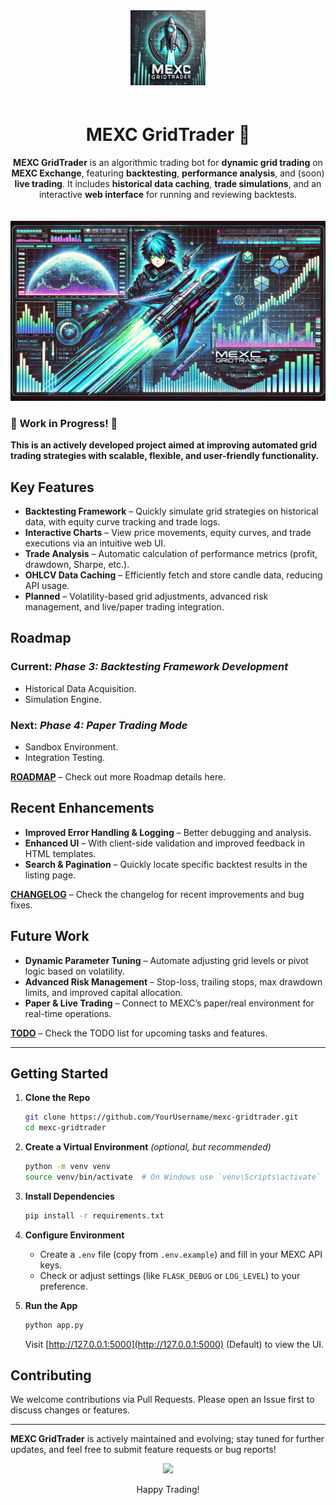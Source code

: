 <!-- HEADER SECTION -->
<div align="center">

  <!-- LOGO (adjust width as needed) -->
  <img src="assets/logo.webp" alt="Logo" width="120" style="margin-bottom: 20px;" />

  <!-- PROJECT TITLE -->
  <h1>MEXC GridTrader 🚀</h1>

  <!-- BADGES -->
  <!-- You can comment those in when repo goes public, right now they are just placeholders and wont link anywhere -->
  
  <!-- <p>
    <a href="https://github.com/imKXNNY/MEXC-GridTrader">
      <img alt="GitHub stars" src="https://img.shields.io/github/stars/YourUser/mexc-gridtrader.svg?style=social" />
    </a>
    <a href="https://github.com/imKXNNY/MEXC-GridTrader/issues">
      <img alt="GitHub issues" src="https://img.shields.io/github/issues/YourUser/mexc-gridtrader.svg" />
    </a>
    <a href="LICENSE">
      <img alt="License: MIT" src="https://img.shields.io/badge/License-MIT-yellow.svg" />
    </a>
    <img alt="Python 3.8+" src="https://img.shields.io/badge/Python-3.8%2B-blue.svg" />
  </p> -->

  <!-- BANNER (optional) -->
  <!-- PROJECT DESCRIPTION -->
  <p>
    <strong>MEXC GridTrader</strong> is an algorithmic trading bot for <strong>dynamic grid trading</strong> on <strong>MEXC Exchange</strong>, featuring <strong>backtesting</strong>, <strong>performance analysis</strong>, and (soon) <strong>live trading</strong>. It includes <strong>historical data caching</strong>, <strong>trade simulations</strong>, and an interactive <strong>web interface</strong> for running and reviewing backtests.
  </p>

  <!-- You could also set width="75%" or any suitable size -->
  <img src="assets/banner.webp" alt="Banner" width="800" style="margin-top: 20px;" />

</div>
<!-- END HEADER SECTION -->

### **🚧 Work in Progress! 🚧**
**This is an actively developed project aimed at improving automated grid trading strategies with scalable, flexible, and user-friendly functionality.**

## Key Features
- **Backtesting Framework** – Quickly simulate grid strategies on historical data, with equity curve tracking and trade logs.  
- **Interactive Charts** – View price movements, equity curves, and trade executions via an intuitive web UI.  
- **Trade Analysis** – Automatic calculation of performance metrics (profit, drawdown, Sharpe, etc.).  
- **OHLCV Data Caching** – Efficiently fetch and store candle data, reducing API usage.  
- **Planned** – Volatility-based grid adjustments, advanced risk management, and live/paper trading integration.

## Roadmap
### **Current:** *Phase 3: Backtesting Framework Development*
- Historical Data Acquisition.  
- Simulation Engine.

### **Next:** *Phase 4: Paper Trading Mode*
- Sandbox Environment.  
- Integration Testing.

**[ROADMAP](docs/ROADMAP.md)** – Check out more Roadmap details here.

## Recent Enhancements
- **Improved Error Handling & Logging** – Better debugging and analysis.  
- **Enhanced UI** – With client-side validation and improved feedback in HTML templates.  
- **Search & Pagination** – Quickly locate specific backtest results in the listing page.

**[CHANGELOG](docs/CHANGELOG.md)** – Check the changelog for recent improvements and bug fixes.

## Future Work
- **Dynamic Parameter Tuning** – Automate adjusting grid levels or pivot logic based on volatility.  
- **Advanced Risk Management** – Stop-loss, trailing stops, max drawdown limits, and improved capital allocation.  
- **Paper & Live Trading** – Connect to MEXC’s paper/real environment for real-time operations.

**[TODO](docs/TODO.md)** – Check the TODO list for upcoming tasks and features.

---

## Getting Started

1. **Clone the Repo**  
   ```bash
   git clone https://github.com/YourUsername/mexc-gridtrader.git
   cd mexc-gridtrader
   ```

2. **Create a Virtual Environment** *(optional, but recommended)* 
   ```bash
   python -m venv venv
   source venv/bin/activate  # On Windows use `venv\Scripts\activate`
   ```

3. **Install Dependencies**  
   ```bash
   pip install -r requirements.txt
   ```

4. **Configure Environment**  
   - Create a `.env` file (copy from `.env.example`) and fill in your MEXC API keys.  
   - Check or adjust settings (like `FLASK_DEBUG` or `LOG_LEVEL`) to your preference.

5. **Run the App**  
   ```bash
   python app.py
   ```
   Visit [http://127.0.0.1:5000](http://127.0.0.1:5000) (Default) to view the UI.

## Contributing
We welcome contributions via Pull Requests. Please open an Issue first to discuss changes or features.

---

**MEXC GridTrader** is actively maintained and evolving; stay tuned for further updates, and feel free to submit feature requests or bug reports!
 
<p align="center">
  <a href="https://github.com/imKXNNY">
    <img src="https://img.shields.io/badge/Author-imKXNNY-blueviolet?style=for-the-badge&logo=github" />
  </a>
  <p align="center">Happy Trading!</p>
</p>

